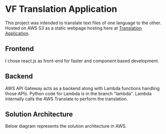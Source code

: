 # VF Translation Application

This project was intended to translate text files of one language to the other. Hosted on AWS S3 as a static webpage hosting here at [Translation Application](http://dlp-translation-app.s3-website-us-west-2.amazonaws.com).

## Frontend

I chose react.js as front-end for faster and component based development.

## Backend

AWS API Gateway acts as a backend along with Lambda functions handling those APIs. Python code for Lambda is in the branch "lambda".
Lambda internally calls the AWS Translate to perform the translation.

## Solution Architecture

Below diagram represents the solution architecture in AWS.
